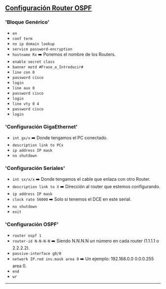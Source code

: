 ## [Configuración Router OSPF](README.md)

### 'Bloque Genérico'

- `en`
- `conf term`
- `no ip domain lookup`
- `service password-encryption`
- `hostname Rx` ➡️ Ponemos el nombre de los Routers.
- `enable secret class`
- `banner motd #Frase_a_Introducir#`
- `line con 0`
- `password cisco`
- `login`
- `line aux 0`
- `password cisco`
- `login`
- `line vty 0 4`
- `password cisco`
- `login`

### 'Configuración GigaEthernet'

- `int gx/x` ➡️ Donde tengamos el PC conectado.
- `description link to PCx`
- `ip address IP mask`
- `no shutdown`

### 'Configuración Seriales'

- `int sx/x/x` ➡️ Donde tengamos el cable que enlaza con otro Router.
- `description link to X` ➡️ Dirección al router que estemos configurando.
- `ip address IP mask`
- `clock rate 56000` ➡️ Solo si tenemos el DCE en este serial.
- `no shutdown`
- `exit`

### 'Configuración OSPF'

- `router ospf 1`
- `router-id N-N-N-N` ➡️ Siendo N.N.N.N un número en cada router (1.1.1.1 o 2.2.2.2).
- `passive-interface g0/0`
- `network IP.red inv.mask area 0` ➡️ Un ejemplo: 192.168.0.0 0.0.0.255 area 0.
- `end`
- `wr`

---
